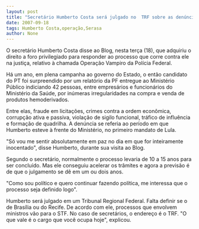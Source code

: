 ```yaml
---
layout: post
title: "Secretário Humberto Costa será julgado no  TRF sobre as denúncias da Operação Vampiro"
date: 2007-09-18
tags: Humberto Costa,operação,Serasa
author: None
---
```

O secret&aacute;rio Humberto Costa disse ao Blog, nesta ter&ccedil;a (18), que adquiriu o direito a foro privilegiado para responder ao processo que corre contra ele na justi&ccedil;a, relativo &agrave; chamada Opera&ccedil;&atilde;o Vampiro da Pol&iacute;cia Federal. 

H&aacute; um ano, em plena campanha ao governo do Estado, o ent&atilde;o candidato do PT foi surpreendido por um relat&oacute;rio da PF entregue ao Minist&eacute;rio P&uacute;blico indiciando 42 pessoas, entre empres&aacute;rios e funcion&aacute;rios do Minist&eacute;rio da Sa&uacute;de, por in&uacute;meras irregularidades na compra e venda de produtos hemoderivados. 

Entre elas, fraude em licita&ccedil;&otilde;es, crimes contra a ordem econ&ocirc;mica, corrup&ccedil;&atilde;o ativa e passiva, viola&ccedil;&atilde;o de sigilo funcional, tr&aacute;fico de influ&ecirc;ncia e forma&ccedil;&atilde;o de quadrilha. A den&uacute;ncia se referia ao per&iacute;odo em que Humberto esteve &agrave; frente do Minist&eacute;rio, no primeiro mandato de Lula. 

&quot;S&oacute; vou me sentir absolutamente em paz no dia em que for inteiramente inocentado&quot;, disse Humberto, durante sua visita ao&nbsp;Blog. 

Segundo o secret&aacute;rio, normalmente o processo levaria de 10 a 15 anos para ser conclu&iacute;do. Mas ele conseguiu acelerar os tr&acirc;mites e agora a previs&atilde;o &eacute; de que o julgamento se d&ecirc; em um ou dois anos. 

&quot;Como sou pol&iacute;tico e quero continuar fazendo pol&iacute;tica, me interessa que o processo seja definido logo&quot;. 

Humberto ser&aacute; julgado em um Tribunal Regional Federal. Falta definir se o de Bras&iacute;lia ou do Recife. De acordo com ele, processos que envolvem ministros v&atilde;o para o STF. No caso de secret&aacute;rios,&nbsp;o endere&ccedil;o &eacute; o TRF. &quot;O que vale &eacute; o cargo que voc&ecirc; ocupa hoje&quot;, explicou. 
